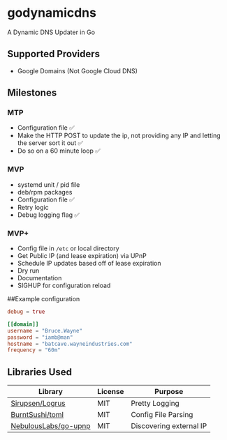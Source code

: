 # godynamicdns
A Dynamic DNS Updater in Go

## Supported Providers
- Google Domains (Not Google Cloud DNS)

## Milestones
### MTP
- Configuration file ✅
- Make the HTTP POST to update the ip, not providing any IP and letting the server sort it out ✅
- Do so on a 60 minute loop ✅

### MVP
- systemd unit / pid file
- deb/rpm packages
- Configuration file ✅
- Retry logic
- Debug logging flag ✅

### MVP+
- Config file in `/etc` or local directory
- Get Public IP (and lease expiration) via UPnP
- Schedule IP updates based off of lease expiration
- Dry run
- Documentation
- SIGHUP for configuration reload


##Example configuration
```toml
debug = true

[[domain]]
username = "Bruce.Wayne"
password = "iamb@man"
hostname = "batcave.wayneindustries.com"
frequency = "60m"
```


## Libraries Used
| Library | License | Purpose | 
| ------- | ------- | ------- | 
| [Sirupsen/Logrus](https://github.com/Sirupsen/logrus) | MIT | Pretty Logging | 
| [BurntSushi/toml](https://github.com/BurntSushi/toml) | MIT | Config File Parsing | 
| [NebulousLabs/go-upnp](https://gitlab.com/NebulousLabs/go-upnp) | MIT | Discovering external IP |

